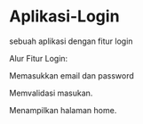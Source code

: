 # Aplikasi-Login
sebuah aplikasi dengan fitur login

Alur Fitur Login:

Memasukkan email dan password

Memvalidasi masukan.

Menampilkan halaman home.
